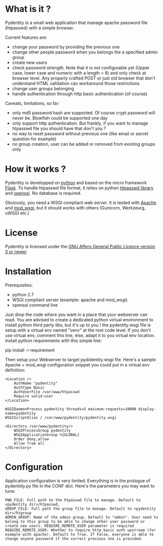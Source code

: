 # What is it ?

Pydentity is a small web application that manage apache password file (htpasswd) with 
a simple browser.

Current features are:

- change your password by providing the previous one
- change other people password when you belongs the a specified admin group
- create new users
- check password strength. Note that it is not configurable yet (Upper case, lower case and numeric with a length > 8) and
only check at browser level. Any properly crafted POST or just old browser that don't understand HTML validation can
 workaround those restrictions
- change user groups belonging
- handle authentication through http basic authentication (of course)

Caveats, limitations, so far:

- only md5 password hash are supported. Of course crypt password will never be. Blowfish could be supported one day
- only support http authentication. But frankly, if you want to manage htpasswd file you should have that don't you ?
- no way to reset password without previous one (like email or secret question for example)
- no group creation, user can be added or removed from existing groups only

# How it works ?

Pydentity is developped on [python](http://www.python.org) and based on the micro framework [Flask](http://flask.pocoo.org/).
To handle htpasswd file format, it relies on python [htpasswd library](https://github.com/thesharp/htpasswd)
and [openssl](https://www.openssl.org/). No database is required.

Obviously, you need a WSGI compliant web server. It is tested with [Apache](http://httpd.apache.org/)
and [mod_wsgi](http://code.google.com/p/modwsgi/), but it should works with others (Gunicorn, Werkzeurg, uWSGI etc.)


# License

Pydentity is licensed under the [GNU Affero General Public Licence version 3 or newer](http://www.gnu.org/licenses/agpl-3.0.html)

# Installation

Prerequisites: 

- python 2.7
- WSGI compliant server (example: apache and mod_wsgi)
- openssl command line

Just drop the code where you want in a place that your webserver can read. You are advised to create a dedicated python
virtual environment to install python third party libs, but it's up to you ! the pydentity.wsgi file is setup with a
virtual env named "venv" at the root code level. If you don't use virtual env, comment this line, else, adapt it 
to you virtual env location. Install python requirements with this simple line:
 
 pip install -r requirement

Then setup your Webserver to target pydidentity.wsgi file. Here's a sample Apache + mod_wsgi configuration snippet
you could put in a virtual env definition:

    <Location />
        AuthName "pydentity"
        AuthType Basic
        AuthUserFile /var/www/htpasswd
        Require valid-user
    </Location>

    WSGIDaemonProcess pydentity threads=5 maximum-requests=10000 display-name=pydentity
    WSGIScriptAlias / /var/www/pydentity/pydentity.wsgi

    <Directory /var/www/pydentity/>
        WSGIProcessGroup pydentity
        WSGIApplicationGroup %{GLOBAL}
        Order deny,allow
        Allow from all
    </Directory>


# Configuration

Application configuration is very limited. Everything is in the prologue of pydentidy.py file in the CONF dict.
Here's the parameters you may want to tune:

    PWD_FILE: Full path to the htpasswd file to manage. Default to <pydentity dir>/htpasswd,
    GROUP_FILE: Full path the group file to manage. Default to <pydentity dir>/htgroup
    ADMIN_GROUP: Name of the admin group. Default to "admin". User need to belong to this group to be able to change other user password or create new users. REQUIRE_REMOTE_USER parameter is required
    REQUIRE_REMOTE_USER: Whether to require http basic auth upstream (for example with apache). Default to True. If False, everyone is able to change anyone password if the correct previous one is provided.
